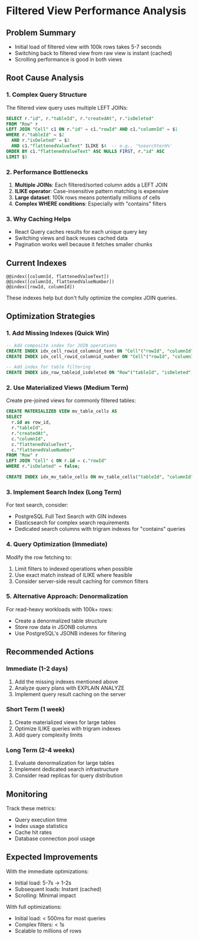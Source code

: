 # Filtered View Performance Analysis

## Problem Summary
- Initial load of filtered view with 100k rows takes 5-7 seconds
- Switching back to filtered view from raw view is instant (cached)
- Scrolling performance is good in both views

## Root Cause Analysis

### 1. Complex Query Structure
The filtered view query uses multiple LEFT JOINs:
```sql
SELECT r."id", r."tableId", r."createdAt", r."isDeleted"
FROM "Row" r
LEFT JOIN "Cell" c1 ON r."id" = c1."rowId" AND c1."columnId" = $1
WHERE r."tableId" = $2
  AND r."isDeleted" = $3
  AND c1."flattenedValueText" ILIKE $4  -- e.g., '%searchterm%'
ORDER BY c1."flattenedValueText" ASC NULLS FIRST, r."id" ASC
LIMIT $5
```

### 2. Performance Bottlenecks
1. **Multiple JOINs**: Each filtered/sorted column adds a LEFT JOIN
2. **ILIKE operator**: Case-insensitive pattern matching is expensive
3. **Large dataset**: 100k rows means potentially millions of cells
4. **Complex WHERE conditions**: Especially with "contains" filters

### 3. Why Caching Helps
- React Query caches results for each unique query key
- Switching views and back reuses cached data
- Pagination works well because it fetches smaller chunks

## Current Indexes
```prisma
@@index([columnId, flattenedValueText])
@@index([columnId, flattenedValueNumber])
@@index([rowId, columnId])
```

These indexes help but don't fully optimize the complex JOIN queries.

## Optimization Strategies

### 1. Add Missing Indexes (Quick Win)
```sql
-- Add composite index for JOIN operations
CREATE INDEX idx_cell_rowid_columnid_text ON "Cell"("rowId", "columnId", "flattenedValueText");
CREATE INDEX idx_cell_rowid_columnid_number ON "Cell"("rowId", "columnId", "flattenedValueNumber");

-- Add index for table filtering
CREATE INDEX idx_row_tableid_isdeleted ON "Row"("tableId", "isDeleted");
```

### 2. Use Materialized Views (Medium Term)
Create pre-joined views for commonly filtered tables:
```sql
CREATE MATERIALIZED VIEW mv_table_cells AS
SELECT 
  r.id as row_id,
  r."tableId",
  r."createdAt",
  c."columnId",
  c."flattenedValueText",
  c."flattenedValueNumber"
FROM "Row" r
LEFT JOIN "Cell" c ON r.id = c."rowId"
WHERE r."isDeleted" = false;

CREATE INDEX idx_mv_table_cells ON mv_table_cells("tableId", "columnId", "flattenedValueText");
```

### 3. Implement Search Index (Long Term)
For text search, consider:
- PostgreSQL Full Text Search with GIN indexes
- Elasticsearch for complex search requirements
- Dedicated search columns with trigram indexes for "contains" queries

### 4. Query Optimization (Immediate)
Modify the row fetching to:
1. Limit filters to indexed operations when possible
2. Use exact match instead of ILIKE where feasible
3. Consider server-side result caching for common filters

### 5. Alternative Approach: Denormalization
For read-heavy workloads with 100k+ rows:
- Create a denormalized table structure
- Store row data in JSONB columns
- Use PostgreSQL's JSONB indexes for filtering

## Recommended Actions

### Immediate (1-2 days)
1. Add the missing indexes mentioned above
2. Analyze query plans with EXPLAIN ANALYZE
3. Implement query result caching on the server

### Short Term (1 week)
1. Create materialized views for large tables
2. Optimize ILIKE queries with trigram indexes
3. Add query complexity limits

### Long Term (2-4 weeks)
1. Evaluate denormalization for large tables
2. Implement dedicated search infrastructure
3. Consider read replicas for query distribution

## Monitoring
Track these metrics:
- Query execution time
- Index usage statistics
- Cache hit rates
- Database connection pool usage

## Expected Improvements
With the immediate optimizations:
- Initial load: 5-7s → 1-2s
- Subsequent loads: Instant (cached)
- Scrolling: Minimal impact

With full optimizations:
- Initial load: < 500ms for most queries
- Complex filters: < 1s
- Scalable to millions of rows
